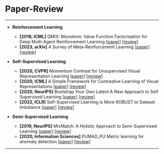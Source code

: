 # Paper-Review
---

- **Reinforcement Learning** 
    - **[2018, ICML]** QMIX: Monotonic Value Function Factorisation for Deep Multi-Agent Reinforcement Learning [[paper]](https://paperswithcode.com/paper/qmix-monotonic-value-function-factorisation) [[review]](https://github.com/junginkim23/Paper-Review/blob/master/JunginKim/Review/%5B2018%2CICML%5D%20QMIX%20Monotonic%20Value%20Function%20Factorisation%20for%20Deep%20Multi%20Agent%20Reinforcement%20Learning%20.pdf)
    - **[2023, arXiv]** A Survey of Meta-Reinforcement Learning [[paper]](https://arxiv.org/abs/2301.08028) [[review]](https://github.com/junginkim23/Paper-Review/blob/master/JunginKim/Review/%5B2023%2CarXiv%5D%20A%20Survey%20of%20Meta-Reinforcement%20Learning.pdf)


- **Self-Supervised Learning** 
    - **[2020, CVPR]** Momentum Contrast for Unsupervised Visual Representation Learning [[paper]](https://arxiv.org/abs/1911.05722) [[review]](https://github.com/junginkim23/Paper-Review/blob/master/JunginKim/Review/%5B2020%2CCVPR%5D%20Momentum%20Contrast%20for%20Unsupervised%20Visual%20Representation%20Learning.pdf) 
    - **[2020, ICML]** A Simple Framework for Contrastive Learning of Visual Representations [[paper]](http://proceedings.mlr.press/v119/chen20j.html) [[review]](https://github.com/junginkim23/Paper-Review/blob/master/JunginKim/Review/%5B2020%2CICML%5D%20A%20Simple%20Framework%20for%20Contrastive%20Learning%20of%20Visual%20Representations.pdf)
    - **[2020, NeurIPS]** Bootstrap Your Own Latent A New Approach to Self Supervised Learning [[paper]](https://arxiv.org/abs/2006.07733) [[review]](https://github.com/junginkim23/Paper-Review/blob/master/JunginKim/Review/%5B2020%2CNeurIPS%5D%20Bootstrap%20Your%20Own%20Latent%20A%20New%20Approach%20to%20Self_Supervised_Learning.pdf)
    - **[2022, ICLR]** Self-Supervised Learning is More ROBUST to Dataset Imbalance [[paper]](https://arxiv.org/abs/2110.05025) [[review]](https://github.com/junginkim23/Paper-Review/blob/master/JunginKim/Review/%5B2022%2CICLR%5D%20Self-Supervised%20Learning%20is%20More%20Robust%20to%20Dataset%20Imbalance.pdf)

- **Semi-Supervised Learning**
    - **[2019, NeurIPS]** MixMatch: A Holistic Approach to Semi-Supervised Learning [[paper]](https://proceedings.neurips.cc/paper/2019/hash/1cd138d0499a68f4bb72bee04bbec2d7-Abstract.html) [[review]](https://github.com/junginkim23/Paper-Review/blob/master/JunginKim/Review/%5B2019%2CNeurIPS%5D%20MixMatch_A%20Holistic%20Approach%20to%20Semi-Supervised%20Learning.pdf)
    - **[2020, Information Sciences]** PUMAD_PU Metric learning for anomaly detection [[paper]](https://www.sciencedirect.com/science/article/pii/S0020025520302012) [[review]](https://github.com/junginkim23/Paper-Review/blob/master/JunginKim/Review/%5B2020%2C%20Information%20Sciences%5DPUMAD_PU%20Metric%20learning%20for%20anomaly%20detection.pdf)

---
